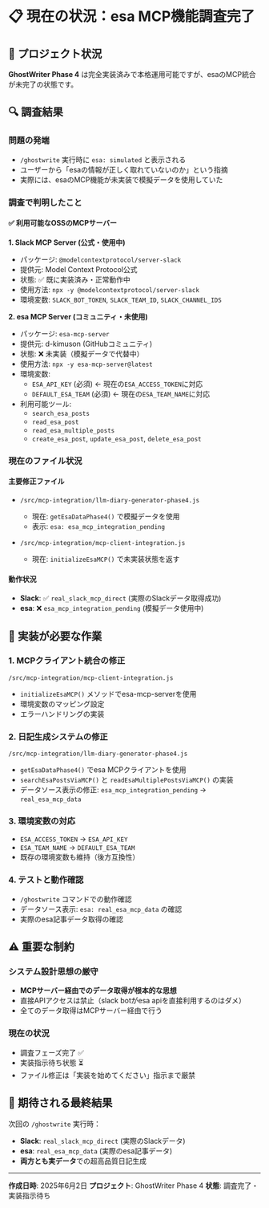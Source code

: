 # 📋 現在の状況：esa MCP機能調査完了

## 🎯 **プロジェクト状況**
**GhostWriter Phase 4** は完全実装済みで本格運用可能ですが、esaのMCP統合が未完了の状態です。

## 🔍 **調査結果**

### **問題の発端**
- `/ghostwrite` 実行時に `esa: simulated` と表示される
- ユーザーから「esaの情報が正しく取れていないのか」という指摘
- 実際には、esaのMCP機能が未実装で模擬データを使用していた

### **調査で判明したこと**

#### **✅ 利用可能なOSSのMCPサーバー**

**1. Slack MCP Server (公式・使用中)**
- パッケージ: `@modelcontextprotocol/server-slack`
- 提供元: Model Context Protocol公式
- 状態: ✅ 既に実装済み・正常動作中
- 使用方法: `npx -y @modelcontextprotocol/server-slack`
- 環境変数: `SLACK_BOT_TOKEN`, `SLACK_TEAM_ID`, `SLACK_CHANNEL_IDS`

**2. esa MCP Server (コミュニティ・未使用)**
- パッケージ: `esa-mcp-server`
- 提供元: d-kimuson (GitHubコミュニティ)
- 状態: ❌ 未実装（模擬データで代替中）
- 使用方法: `npx -y esa-mcp-server@latest`
- 環境変数: 
  - `ESA_API_KEY` (必須) ← 現在の`ESA_ACCESS_TOKEN`に対応
  - `DEFAULT_ESA_TEAM` (必須) ← 現在の`ESA_TEAM_NAME`に対応
- 利用可能ツール:
  - `search_esa_posts`
  - `read_esa_post`
  - `read_esa_multiple_posts`
  - `create_esa_post`, `update_esa_post`, `delete_esa_post`

### **現在のファイル状況**

#### **主要修正ファイル**
- `/src/mcp-integration/llm-diary-generator-phase4.js`
  - 現在: `getEsaDataPhase4()` で模擬データを使用
  - 表示: `esa: esa_mcp_integration_pending`

- `/src/mcp-integration/mcp-client-integration.js`
  - 現在: `initializeEsaMCP()` で未実装状態を返す

#### **動作状況**
- **Slack**: ✅ `real_slack_mcp_direct` (実際のSlackデータ取得成功)
- **esa**: ❌ `esa_mcp_integration_pending` (模擬データ使用中)

## 📝 **実装が必要な作業**

### **1. MCPクライアント統合の修正**
`/src/mcp-integration/mcp-client-integration.js`
- `initializeEsaMCP()` メソッドでesa-mcp-serverを使用
- 環境変数のマッピング設定
- エラーハンドリングの実装

### **2. 日記生成システムの修正**
`/src/mcp-integration/llm-diary-generator-phase4.js`
- `getEsaDataPhase4()` でesa MCPクライアントを使用
- `searchEsaPostsViaMCP()` と `readEsaMultiplePostsViaMCP()` の実装
- データソース表示の修正: `esa_mcp_integration_pending` → `real_esa_mcp_data`

### **3. 環境変数の対応**
- `ESA_ACCESS_TOKEN` → `ESA_API_KEY`
- `ESA_TEAM_NAME` → `DEFAULT_ESA_TEAM`
- 既存の環境変数も維持（後方互換性）

### **4. テストと動作確認**
- `/ghostwrite` コマンドでの動作確認
- データソース表示: `esa: real_esa_mcp_data` の確認
- 実際のesa記事データ取得の確認

## ⚠️ **重要な制約**

### **システム設計思想の厳守**
- **MCPサーバー経由でのデータ取得が根本的な思想**
- 直接APIアクセスは禁止（slack botがesa apiを直接利用するのはダメ）
- 全てのデータ取得はMCPサーバー経由で行う

### **現在の状況**
- 調査フェーズ完了 ✅
- 実装指示待ち状態 ⏳
- ファイル修正は「実装を始めてください」指示まで厳禁

## 🎯 **期待される最終結果**
次回の `/ghostwrite` 実行時：
- **Slack**: `real_slack_mcp_direct` (実際のSlackデータ)
- **esa**: `real_esa_mcp_data` (実際のesa記事データ)
- **両方とも実データ**での超高品質日記生成

---

**作成日時**: 2025年6月2日
**プロジェクト**: GhostWriter Phase 4
**状態**: 調査完了・実装指示待ち
